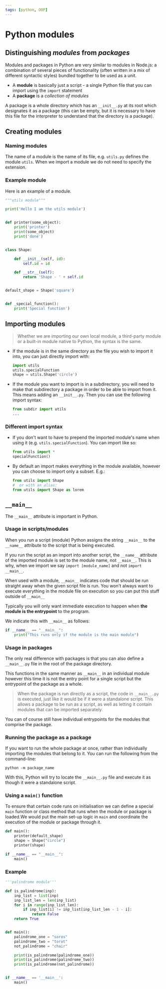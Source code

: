```yaml
---
tags: [python, OOP]
---
```


# Python modules

## Distinguishing _modules_ from _packages_

Modules and packages in Python are very similar to modules in Node.js: a
combination of several pieces of functionality (often written in a mix of
different syntactic styles) bundled together to be used as a unit.

- A **module** is basically just a script - a single Python file that you can
  import using the `import` statement
- A **package** is a _collection of modules_

A package is a whole directory which has an `__init__.py` at its root which
designates it as a package (this can be empty, but it is necessary to have this
file for the interpreter to understand that the directory is a package).

## Creating modules

### Naming modules

The name of a module is the name of its file, e.g. `utils.py` defines the module
`utils`. When we import a module we do not need to specify the extension.

### Example module

Here is an example of a module.

```py
"""utils module"""

print('Hello I am the utils module')


def printer(some_object):
    print('printer')
    print(some_object)
    print('done')


class Shape:

    def __init__(self, id):
        self.id = id

    def __str__(self):
        return 'Shape - ' + self.id


default_shape = Shape('square')


def _special_function():
    print('Special function')

```

## Importing modules

> Whether we are importing our own local module, a third-party module or a
> built-in module native to Python, the syntax is the same.

- If the module is in the same directory as the file you wish to import it into,
  you can just directly import with:
  ```py
  import utils
  utils.specialFunction
  shape = utils.Shape('circle')
  ```
- If the module you want to import is in a subdirectory, you will need to make
  that subdirectory a package in order to be able to import from it. This means
  adding an `__init__.py`. Then you can use the following import syntax:
  ```py
  from subdir import utils
  ...
  ```

### Different import syntax

- If you don't want to have to prepend the imported module's name when using it
  (e.g. `utils.specialFunction`). You can import like so:

  ```py
  from utils import *
  specialFunction()
  ```

- By default an import makes everything in the module available, however you can
  choose to import only a subset. E.g.:
  ```py
  from utils import Shape
  #  or with an alias:
  from utils import Shape as lorem
  ```

## `__main__`

The `__main__` attribute is important in Python.

### Usage in scripts/modules

When you run a script (module) Python assigns the string `__main__` to the
`__name__` attribute to the script that is being executed.

If you run the script as an import into another script, the `__name__` attribute
of the imported module is set to the module name, not `__main__`. This is why,
when we import we say `import [module_name]` and not `import __main__`.

When used with a module, `__main__` indicates code that should be run straight
away when the given script file is run. You won't always want to execute
everything in the module file on execution so you can put this stuff outside of
`__main__`

Typically you will only want immediate execution to happen when **the module is
the entrypoint** to the program.

We indicate this with `__main__` as follows:

```py
if __name__ == "__main__":
    print("This runs only if the module is the main module")
```

### Usage in packages

The only real difference with packages is that you can also define a
`__main__.py` file in the root of the package directory.

This functions in the same manner as `__main__` in an individual module however
this time it is not the entry point for a single script but the entrypoint of
the package as a whole.

> When the package is run directly as a script, the code in `__main__.py` is
> executed, just like it would be if it were a standalone script. This allows a
> package to be run as a script, as well as letting it contain modules that can
> be imported separately.

You can of course still have individual entrypoints for the modules that
comprise the package.

### Running the package as a package

If you want to run the whole package at once, rather than individually importing
the modules that belong to it. You can run the following from the command-line:

```
python -m package_name
```

With this, Python will try to locate the `__main__.py` file and execute it as
though it were a standalone script.

### Using a `main()` function

To ensure that certain code runs on initialisation we can define a special
`main` function or class method that runs when the module or package is
loaded.We would put the main set-up logic in `main` and coordinate the execution
of the module or package through it.

```py
def main():
    printer(default_shape)
    shape = Shape("circle")
    printer(shape)

if __name__ == "__main__":
    main()
```

### Example

```py
'''palindrome module'''

def is_palindrome(inp):
    inp_list = list(inp)
    inp_list_len = len(inp_list)
    for i in range(inp_list_len):
        if inp_list[i] != inp_list[inp_list_len - 1 - i]:
            return False
    return True


def main():
    palindrome_one = "soros"
    palindrome_two = "torot"
    not_palindrome = "chair"

    print(is_palindrome(palindrome_one))
    print(is_palindrome(palindrome_two))
    print(is_palindrome(not_palindrome))


if __name__ == '__main__':
    main()
```
